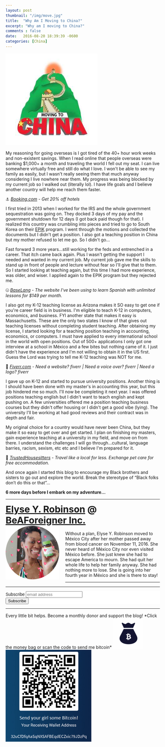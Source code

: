 ```yaml
---
layout: post
thumbnail: "/img/move.jpg"
title:  "Why Am I Moving to China?"
excerpt: "Why am I moving to China?"
comments : false
date:   2016-08-20 18:39:39 -0600
categories: [China]
---
```


<img src="/img/move.jpg" width="300" height="300" alt="Move to China">

My reasoning for going overseas is I got tired of the 40+ hour work weeks and non-existent savings. When I read online that people overseas were banking $1,000+ a month and traveling the world I fell out my seat. I can live somewhere virtually free and still do what I love. I won't be able to see my family as easily, but I wasn't really seeing them that much anyway considering I live nowhere near them. My progress was being blocked by my current job so I walked out (literally lol). I have life goals and I believe another country will help me reach them faster.

⚓ <i><a href="https://www.booking.com/index.html?aid=1953880" target="_blank">Booking.com</a> - Get 20% off hotels</i><br>

I first tried in 2013 when I worked for the IRS and the whole government sequestration was going on. They docked 3 days of my pay and the government shutdown for 12 days (I got back paid though for that). I realized this country was crumbling into pieces and tried to go to South Korea on their <a href="http://epik.kr/">EPIK</a> program. I went through the motions and collected the documents but I didn't get a position. I also got a teaching position in China but my mother refused to let me go. So I didn't go...

Fast forward 3 more years...still working for the feds and entrenched in a career. That itch came back again. Plus I wasn't getting the support I needed and wanted in my current job. My current job gave me the skills to stand up in front of people and lecture without fear so I'll give that to them. So I started looking at teaching again, but this time I had more experience, was older, and wiser. I applied again to the EPIK program but they rejected me.

🤐 <i><a href="https://baselang.com/signup/?referral=me%40elyserobinson.com" target="_blank">BaseLang</a> - The website I've been using to learn Spanish with unlimited lessons for $149 per month.</i><br>

I also got my K-12 teaching license as Arizona makes it SO easy to get one if you're career field is in business. I'm eligible to teach K-12 in computers, economics, and business. FYI another state that makes it easy is Massachusetts. These are the only two states I know of that gives out teaching licenses without completing student teaching. After obtaining my license, I started looking for a teaching position teaching in accounting, economics, or computers. I must have applied to every international school in the world with open positions. Out of 500+ applications I only got one interview at a school in M&eacute;xico and a few bites but nothing came of it. I just didn't have the experience and I'm not willing to obtain it in the US first. Guess the Lord was trying to tell me K-12 teaching was NOT for me.

💎 <i><a href="https://www.awin1.com/awclick.php?gid=383744&mid=6288&awinaffid=323811&linkid=2587800&clickref=" target="_blank">Fiverr.com</a> - Need a website? fiverr | Need a voice over? fiverr | Need a logo? fiverr</i><br>

I gave up on K-12 and started to pursue university positions. Another thing is I should have been done with my master's in accounting this year, but this job hindered me so much. I'll now be completing it next year. I was offered positions teaching english but I didn't want to teach english and kept pushing on. A few universities offered me a position teaching business courses but they didn't offer housing or I didn't get a good vibe (lying). The university I'll be working at had good reviews and their contract was in depth and fair.

My original choice for a country would have never been China, but they make it so easy to get over and get started. I plan on finishing my masters, gain experience teaching at a university in my field, and move on from there. I understand the challenges I will go through...cultural, language barries, racism, sexism, etc etc and I believe I'm prepared for it.

📆 <i><a href="https://www.awin1.com/awclick.php?gid=379678&mid=5759&awinaffid=323811&linkid=2562126&clickref=" target="_blank">TrustedHousesitters</a> - Travel like a local for less. Exchange pet care for free accommodation.</i><br>

And once again I started this blog to encourage my Black brothers and sisters to go out and explore the world. Break the stereotype of “Black folks don’t do this or that”…

<strong>6 more days before I embark on my adventure...</strong>

<hr>

<div style="font-size: 30px; font-weight: bold;"><a href="https://elyserobinson.com" target="_blank">Elyse Y. Robinson</a> @ <a href="https://www.beaforeigner.com" target="_blank">BeAForeigner Inc.</a></div>
<div style="float: left; padding: 0 20px 20px 0;"><img src="/img/me86.gif" width="175" height="175" alt="Elyse Y. Robinson"></div>
<br>
Without a plan, Elyse Y. Robinson moved to M&eacute;xico City after her mother passed away from blood cancer on November 11, 2016. She never heard of M&eacute;xico City nor even visited M&eacute;xico before. She just knew she had to escape America to mourn. She had quit her whole life to help her family anyway. She had nothing more to lose. She is going into her fourth year in M&eacute;xico and she is there to stay!

<hr>

<div class="sharethis-inline-share-buttons"></div>

<hr>

<!-- Begin Mailchimp Signup Form -->
<link href="//cdn-images.mailchimp.com/embedcode/horizontal-slim-10_7.css" rel="stylesheet" type="text/css">
<style type="text/css">
	#mc_embed_signup{background:#fff; clear:left; font:14px Helvetica,Arial,sans-serif; width:100%;}
	/* Add your own Mailchimp form style overrides in your site stylesheet or in this style block.
	   We recommend moving this block and the preceding CSS link to the HEAD of your HTML file. */
</style>
<div id="mc_embed_signup">
<form action="https://elyserobinson.us14.list-manage.com/subscribe/post?u=d8681ae8829338461cc453b4a&amp;id=f1fd37520f" method="post" id="mc-embedded-subscribe-form" name="mc-embedded-subscribe-form" class="validate" target="_blank" novalidate>
    <div id="mc_embed_signup_scroll">
	<label for="mce-EMAIL">Subscribe</label>
	<input type="email" value="" name="EMAIL" class="email" id="mce-EMAIL" placeholder="email address" required>
    <!-- real people should not fill this in and expect good things - do not remove this or risk form bot signups-->
    <div style="position: absolute; left: -5000px;" aria-hidden="true"><input type="text" name="b_d8681ae8829338461cc453b4a_f1fd37520f" tabindex="-1" value=""></div>
    <div class="clear"><input type="submit" value="Subscribe" name="subscribe" id="mc-embedded-subscribe" class="button"></div>
    </div>
</form>
</div>

<!--End mc_embed_signup-->

<hr>

<div class="text-align: center">
Every little bit helps. Become a monthly donor and support the blog! *Click the money bag or scan the code to send me bitcoin*
<a href="https://liberapay.com/elyserobinson" target="_blank"><img src="/img/419_money_bag_BTC_solid.gif" width="100" height="100" alt="Love Elyse? Send some money!"></a>

<picture>
  <source srcset="/img/bitcoin.webp" type="image/webp">
  <source srcset="/img/bitcoin.jpeg" type="image/jpeg">
  <img src="/img/bitcoin.jpeg" width="280" height="300" alt="Love Elyse? Send some bitcoin!">
</picture>
</div>
